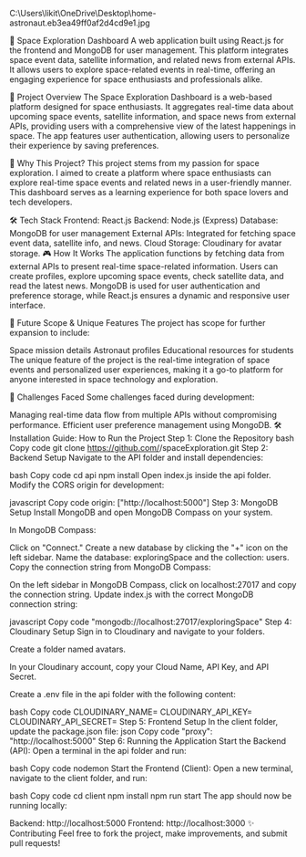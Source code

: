 C:\Users\likit\OneDrive\Desktop\home-astronaut.eb3ea49ff0af2d4cd9e1.jpg

🚀 Space Exploration Dashboard
A web application built using React.js for the frontend and MongoDB for user management. This platform integrates space event data, satellite information, and related news from external APIs. It allows users to explore space-related events in real-time, offering an engaging experience for space enthusiasts and professionals alike.

🌟 Project Overview
The Space Exploration Dashboard is a web-based platform designed for space enthusiasts. It aggregates real-time data about upcoming space events, satellite information, and space news from external APIs, providing users with a comprehensive view of the latest happenings in space. The app features user authentication, allowing users to personalize their experience by saving preferences.

🔭 Why This Project?
This project stems from my passion for space exploration. I aimed to create a platform where space enthusiasts can explore real-time space events and related news in a user-friendly manner. This dashboard serves as a learning experience for both space lovers and tech developers.

🛠️ Tech Stack
Frontend: React.js
Backend: Node.js (Express)
Database: MongoDB for user management
External APIs: Integrated for fetching space event data, satellite info, and news.
Cloud Storage: Cloudinary for avatar storage.
🎮 How It Works
The application functions by fetching data from external APIs to present real-time space-related information. Users can create profiles, explore upcoming space events, check satellite data, and read the latest news. MongoDB is used for user authentication and preference storage, while React.js ensures a dynamic and responsive user interface.

🚀 Future Scope & Unique Features
The project has scope for further expansion to include:

Space mission details
Astronaut profiles
Educational resources for students
The unique feature of the project is the real-time integration of space events and personalized user experiences, making it a go-to platform for anyone interested in space technology and exploration.

🚧 Challenges Faced
Some challenges faced during development:

Managing real-time data flow from multiple APIs without compromising performance.
Efficient user preference management using MongoDB.
🛠️ Installation Guide: How to Run the Project
Step 1: Clone the Repository
bash
Copy code
git clone https://github.com/<your-username>/spaceExploration.git
Step 2: Backend Setup
Navigate to the API folder and install dependencies:

bash
Copy code
cd api
npm install
Open index.js inside the api folder. Modify the CORS origin for development:

javascript
Copy code
origin: ["http://localhost:5000"]
Step 3: MongoDB Setup
Install MongoDB and open MongoDB Compass on your system.

In MongoDB Compass:

Click on "Connect."
Create a new database by clicking the "+" icon on the left sidebar.
Name the database: exploringSpace and the collection: users.
Copy the connection string from MongoDB Compass:

On the left sidebar in MongoDB Compass, click on localhost:27017 and copy the connection string.
Update index.js with the correct MongoDB connection string:

javascript
Copy code
"mongodb://localhost:27017/exploringSpace"
Step 4: Cloudinary Setup
Sign in to Cloudinary and navigate to your folders.

Create a folder named avatars.

In your Cloudinary account, copy your Cloud Name, API Key, and API Secret.

Create a .env file in the api folder with the following content:

bash
Copy code
CLOUDINARY_NAME=<Your Cloud Name>
CLOUDINARY_API_KEY=<Your API Key>
CLOUDINARY_API_SECRET=<Your API Secret>
Step 5: Frontend Setup
In the client folder, update the package.json file:
json
Copy code
"proxy": "http://localhost:5000"
Step 6: Running the Application
Start the Backend (API): Open a terminal in the api folder and run:

bash
Copy code
nodemon
Start the Frontend (Client): Open a new terminal, navigate to the client folder, and run:

bash
Copy code
cd client
npm install
npm run start
The app should now be running locally:

Backend: http://localhost:5000
Frontend: http://localhost:3000
✨ Contributing
Feel free to fork the project, make improvements, and submit pull requests!

